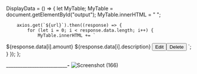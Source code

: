 






DisplayData = () => {
let MyTable;
        MyTable = document.getElementById("output");
 MyTable.innerHTML = " ";

        axios.get(`${url}`).then((response) => {
            for (let i = 0; i < response.data.length; i++) {
                MyTable.innerHTML += `
<tr> <td>${response.data[i].amount}</td>
<td>${response.data[i].description}</td>
<td><button class="btn btn-info" onclick="editExpense('${response.data[i]._id}','${response.data[i].amount}','${response.data[i].description}')">Edit</button><button class="btn btn-danger" onclick="deleteExpense('${response.data[i]._id}')">Delete</button></td>

</tr>`;
            }
        });
    };











____________________________________________________________________________________________________________________________________________________-__________________________________________________________________________________________________________________________
![Screenshot (166)](https://user-images.githubusercontent.com/86156637/210825394-63f22ff1-3271-41c8-b33b-03ce77454759.png)
